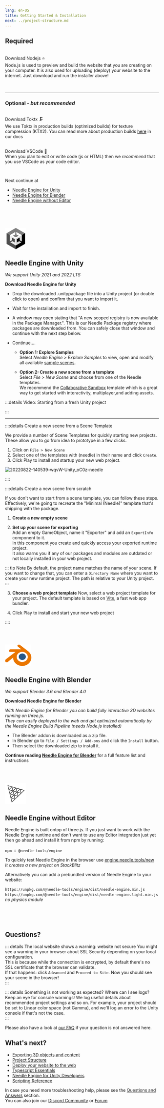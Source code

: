 ```yaml
---
lang: en-US
title: Getting Started & Installation
next: ../project-structure.md
---
```


## Required

<ClientOnly>

<!-- <br/><os-link generic_url="https://engine.needle.tools/downloads/unity">Needle Engine for Unity</os-link> — <os-link generic_url="https://engine.needle.tools/downloads/unity">Needle Engine for Blender</os-link> -->

<br/>
<os-link windows_url="https://nodejs.org/dist/v20.9.0/node-v20.9.0-x64.msi" osx_url="https://nodejs.org/dist/v20.9.0/node-v20.9.0.pkg">Download Nodejs ⭐</os-link><br/> 
Node.js is used to preview and build the website that you are creating on your computer.     
It is also used for uploading (deploy) your website to the internet.    
Just download and run the installer above!  
<br/>
<br/>
<br/>

---
### Optional - *but recommended*

<br/><os-link windows_url="https://fwd.needle.tools/needle-engine/toktx/win" osx_url="https://fwd.needle.tools/needle-engine/toktx/osx" osx_silicon_url="https://fwd.needle.tools/needle-engine/toktx/osx-silicon">Download Toktx 🗜</os-link>   
We use Toktx in production builds (optimized builds) for texture compression (KTX2). You can read more about production builds [here](../deployment.md#production-builds) in our docs

<br/><os-link windows_url="https://code.visualstudio.com/sha/download?build=stable&os=win32-x64-user" osx_url="https://code.visualstudio.com/sha/download?build=stable&os=darwin-universal">Download VSCode 📑</os-link>   
When you plan to edit or write code (js or HTML) then we *recommend* that you use VSCode as your code editor.

<br/>
</ClientOnly>


Next continue at
- [Needle Engine for Unity](#needle-engine-with-unity) 
- [Needle Engine for Blender](#needle-engine-with-blender)
- [Needle Engine without Editor](#needle-engine-without-editor)

<br/>
<br/>

<!-- | Tool |  |  |
| -- | -- | -- | 
| Node.js **(required)** | 16.x or 18.x <br>[Windows](https://nodejs.org/dist/v18.16.0/node-v18.16.0-x64.msi) <br/> [MacOS](https://nodejs.org/dist/v18.16.0/node-v18.16.0.pkg)   | For running a local development server
| VS Code *(recommended)* | any version<br/>[Windows](https://code.visualstudio.com/sha/download?build=stable&os=win32-x64-user) <br/> [MacOS](https://code.visualstudio.com/sha/download?build=stable&os=darwin-universal) | For code editing (optional)  |
| **Supported Editors** | |
| Unity | 2020.3.16+ <br/>2021.3.9+ <br/>2022.3.0+<br/>[Get Unity Hub](https://unity.com/download) | For setting up your scenes, components, animations... |
| Blender | 3.3<br/>3.4<br/>3.5<br/>3.6<br/>[Get Blender](https://www.blender.org/download/) | For setting up your scenes, components, animations... |
   -->

  
<!-- ### For optimized builds 

| Tool | | |
| -- | -- | -- |
| | | |
| **toktx** | 4.1<br/>[Windows](https://fwd.needle.tools/needle-engine/toktx/win) <br/> [MacOS](https://fwd.needle.tools/needle-engine/toktx/osx) <br/> [Mac OS Apple Silicon](https://fwd.needle.tools/needle-engine/toktx/osx-silicon) <br/> [Other Releases](https://github.com/KhronosGroup/KTX-Software/releases/tag/v4.1.0-rc3)  | For texture compression (recommended) <br/>You can read more about that [here](./deployment.md#production-builds) in our docs -->



<br/>
<br/>

<img src="/imgs/unity-logo.webp" style="max-height:70px;" />

## Needle Engine with Unity 

*We support Unity 2021 and 2022 LTS*

<needle-button large href="https://engine.needle.tools/downloads/unity"><strong>Download Needle Engine for Unity</strong></needle-button> 
<!-- [Mirror](https://package-installer.glitch.me/v1/installer/needle/com.needle.engine-exporter?registry=https://packages.needle.tools&scope=com.needle&scope=org.khronos)    -->
    
- Drop the downloaded .unitypackage file into a Unity project (or double click to open) and confirm that you want to import it.
- Wait for the installation and import to finish.  
- A window may open stating that "A new scoped registry is now available in the Package Manager.". This is our Needle Package registry where packages are downloaded from. You can safely close that window and continue with the next step below.  

- Continue....
  - **Option 1: Explore Samples**  
  Select _Needle Engine > Explore Samples_ to view, open and modify all available [sample scenes](https://engine.needle.tools/samples).  


  - **Option 2: Create a new scene from a template**  
  Select _File > New Scene_ and choose from one of the Needle templates.  
  We recommend the [Collaborative Sandbox](https://engine.needle.tools/samples/collaborative-sandbox) template which is a great way to get started with interactivity, multiplayer,and adding assets.  


:::details Video: Starting from a fresh Unity project  
<video-embed src="https://www.youtube.com/watch?v=gZX_sqrne8U" limit_height />  

<video-embed src="https://www.youtube.com/watch?v=3dB-d1Jo_Mk" limit_height />
:::

---

::::details Create a new scene from a Scene Template

We provide a number of Scene Templates for quickly starting new projects.  
These allow you to go from idea to prototype in a few clicks.  

1. Click on `File > New Scene`
2. Select one of the templates with (needle) in their name and click `Create`.
3. Click Play to install and startup your new web project.

![20220822-140539-wqvW-Unity_oC0z-needle](https://user-images.githubusercontent.com/2693840/185917275-a147cd90-d515-4086-950d-78358185b1ef.png)

::::

::::details Create a new scene from scratch

If you don't want to start from a scene template, you can follow these steps.  
Effectively, we're going to recreate the "Minimal (Needle)" template that's shipping with the package.  

1. **Create a new empty scene**  

2. **Set up your scene for exporting**   
  Add an empty GameObject, name it "Exporter" and add an `ExportInfo` component to it.  
  In this component you create and quickly access your exported runtime project.  
  It also warns you if any of our packages and modules are outdated or not locally installed in your web project.  

::: tip Note
By default, the project name matches the name of your scene. If you want to change that, you can enter a ``Directory Name`` where you want to create your new runtime project. The path is relative to your Unity project.  
:::
 
3. **Choose a web project template**
  Now, select a web project template for your project. The default template is based on [Vite](https://vitejs.dev/), a fast web app bundler.  

4. Click Play to install and start your new web project

::::


<br/>
<br/>
<br/>



<img src="/blender/logo.png" style="max-height:70px;" />

## Needle Engine with Blender 
*We support Blender 3.6 and Blender 4.0*

<needle-button large href="https://engine.needle.tools/downloads/blender"><strong>Download Needle Engine for Blender</strong></needle-button>  
 

*With Needle Engine for Blender you can build fully interactive 3D websites running on three.js.   
They can easily deployed to the web and get optimized automatically by the Needle Engine Build Pipeline (needs Node.js installed)*
<br/> 

- The Blender addon is downloaded as a zip file.
- In Blender go to `File / Settings / Add-ons` and click the `Install` button.
- Then select the downloaded zip to install it.

**Continue reading [Needle Engine for Blender](../blender/index.md)** for a full feature list and instructions

<br/>
<br/>
<br/>



<img src="/imgs/threejs-logo.webp" style="max-height:70px;" />

## Needle Engine without Editor

Needle Engine is built ontop of three.js. If you just want to work with the Needle Engine runtime and don't want to use any Editor integration just yet then go ahead and install it from npm by running:   
<br/>
`npm i @needle-tools/engine`  


To quickly test Needle Engine in the browser use [engine.needle.tools/new](https://engine.needle.tools/new)   
*It creates a new project on StackBlitz*

Alternatively you can add a prebundled version of Needle Engine to your website: 

`https://unpkg.com/@needle-tools/engine/dist/needle-engine.min.js`  
`https://unpkg.com/@needle-tools/engine/dist/needle-engine.light.min.js` *no physics module*


<br/>
<br/>
<br/>

## Questions?
  
::: details The local website shows a warning: website not secure
You might see a warning in your browser about SSL Security depending on your local configuration.  
This is because while the connection is encrypted, by default there's no SSL certificate that the browser can validate.  
If that happens: click ``Advanced`` and ``Proceed to Site``. Now you should see your scene in the browser!  
:::

::: details Something is not working as expected? Where can I see logs?    
Keep an eye for console warnings! We log useful details about recommended project settings and so on. For example, your project should be set to Linear color space (not Gamma), and we'll log an error to the Unity console if that's not the case.  
:::

Please also have a look at [our FAQ](../faq.md) if your question is not answered here.

<!--
## Option 1: Quick Start — Starter Project ⚡
1. **Download or Clone this repository**  
   It's set up with the right packages and settings to get you started right away.  

   _Clone with HTTPS:_ ``https://github.com/needle-tools/needle-engine-support.git``  
   _OR clone with SSH:_ ``git@github.com:needle-tools/needle-engine-support.git``  
   _OR download directly:_ <a href="https://github.com/needle-tools/needle-engine-support/archive/refs/heads/main.zip" target="_blank">Download Repository</a>
   
  
2. **Open the starter project**  
  Open `starter/Needle Engine Starter 2020_3` for a full sandbox project that's ready to run (including a couple of simple example scenes for lightmaps and custom shaders).  
  This is a sandbox builder project! It already comes with multi-player capabilities, and works across mobile, desktop, VR and AR.  

3. **Press Play**  
  Make sure the scene CollaborativeSandbox is open, and press Play! This will automatically do some setup steps and start a local server.  
  Once the setup is complete, a browser window will open, and your project is live.  
  From now on, all changes you do in Unity will be immediately visible in your browser.  

    > **Note**: Your browser might warn you about an untrusted SSL connection. Don't worry, the connection is still encrypted – please click "Advance" if your browser asks you to verify that you're sure you want to visit your server.  

4. **Make it your own**  
  Add assets and components, play around with lighting, add scripts and logic – this is your world now!  
  You can also [publish it on the web for free](#deploy-your-project-to-glitch-) so that others can join you.  
-->

## What's next?

- [Exporting 3D objects and content](../export.md)
- [Project Structure](../project-structure.md)
- [Deploy your website to the web](../deployment)
- [Typescript Essentials](./typescript-essentials.md) 
- [Needle Engine for Unity Developers](./for-unity-developers.md) 
- [Scripting Reference](../scripting.md) 

In case you need more troubleshooting help, please see the [Questions and Answers](../faq.md) section.  
You can also join our [Discord Community](https://discord.needle.tools) or [Forum](https://forum.needle.tools)
